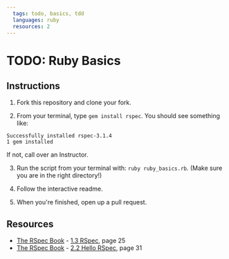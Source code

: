 ```yaml
---
  tags: todo, basics, tdd
  languages: ruby
  resources: 2
---
```


# TODO: Ruby Basics

## Instructions

1. Fork this repository and clone your fork.

2. From your terminal, type `gem install rspec`. You should see something like:

```
Successfully installed rspec-3.1.4
1 gem installed
```

If not, call over an Instructor.

3. Run the script from your terminal with: `ruby ruby_basics.rb`. (Make sure you are in the right directory!)

4. Follow the interactive readme.

5. When you're finished, open up a pull request.

## Resources
* [The RSpec Book](http://books.flatironschool.com/books/20?page=25) - [1.3 RSpec](http://books.flatironschool.com/books/20?page=25), page 25
* [The RSpec Book](http://books.flatironschool.com/books/20?page=31) - [2.2 Hello RSpec](http://books.flatironschool.com/books/20?page=31), page 31
